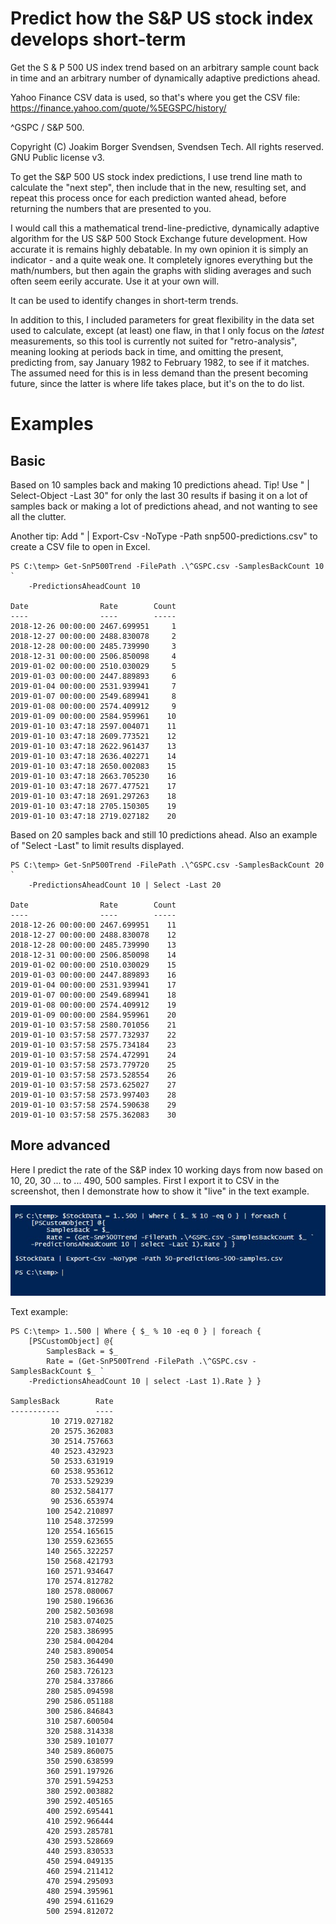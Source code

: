 # Predict how the S&P US stock index develops short-term

Get the S & P 500 US index trend based on an arbitrary sample count back in time
and an arbitrary number of dynamically adaptive predictions ahead.

Yahoo Finance CSV data is used, so that's where you get the CSV file:
https://finance.yahoo.com/quote/%5EGSPC/history/

^GSPC / S&P 500.

Copyright (C) Joakim Borger Svendsen, Svendsen Tech.
All rights reserved. GNU Public license v3.

To get the S&P 500 US stock index predictions, I use trend line math to calculate
the "next step", then include that in the new, resulting set, and repeat this process
once for each prediction wanted ahead, before returning the numbers that are presented to you.

I would call this a mathematical trend-line-predictive, dynamically adaptive algorithm for the
US S&P 500 Stock Exchange future development. How accurate it is remains highly debatable. In my
own opinion it is simply an indicator - and a quite weak one. It completely ignores everything
but the math/numbers, but then again the graphs with sliding averages and such often seem
eerily accurate. Use it at your own will.

It can be used to identify changes in short-term trends.

In addition to this, I included parameters for great flexibility in the data set used
to calculate, except (at least) one flaw, in that I only focus on the *latest* measurements, so
this tool is currently not suited for "retro-analysis", meaning looking at periods 
back in time, and omitting the present, predicting from, say January 1982
to February 1982, to see if it matches. The assumed need for this is in less demand
than the present becoming future, since the latter is where life takes place, but it's
on the to do list.

# Examples

## Basic

Based on 10 samples back and making 10 predictions ahead. Tip! Use " | Select-Object -Last 30" for only the last 30 results if basing it on a lot of samples back or making a lot of predictions ahead, and not wanting to see all the clutter.

Another tip: Add " | Export-Csv -NoType -Path snp500-predictions.csv" to create a CSV file to open in Excel.

```
PS C:\temp> Get-SnP500Trend -FilePath .\^GSPC.csv -SamplesBackCount 10 `
    -PredictionsAheadCount 10

Date                Rate        Count
----                ----        -----
2018-12-26 00:00:00 2467.699951     1
2018-12-27 00:00:00 2488.830078     2
2018-12-28 00:00:00 2485.739990     3
2018-12-31 00:00:00 2506.850098     4
2019-01-02 00:00:00 2510.030029     5
2019-01-03 00:00:00 2447.889893     6
2019-01-04 00:00:00 2531.939941     7
2019-01-07 00:00:00 2549.689941     8
2019-01-08 00:00:00 2574.409912     9
2019-01-09 00:00:00 2584.959961    10
2019-01-10 03:47:18 2597.004071    11
2019-01-10 03:47:18 2609.773521    12
2019-01-10 03:47:18 2622.961437    13
2019-01-10 03:47:18 2636.402271    14
2019-01-10 03:47:18 2650.002083    15
2019-01-10 03:47:18 2663.705230    16
2019-01-10 03:47:18 2677.477521    17
2019-01-10 03:47:18 2691.297263    18
2019-01-10 03:47:18 2705.150305    19
2019-01-10 03:47:18 2719.027182    20
```

Based on 20 samples back and still 10 predictions ahead. Also an example of "Select -Last" to limit results displayed.

```
PS C:\temp> Get-SnP500Trend -FilePath .\^GSPC.csv -SamplesBackCount 20 `
    -PredictionsAheadCount 10 | Select -Last 20

Date                Rate        Count
----                ----        -----
2018-12-26 00:00:00 2467.699951    11
2018-12-27 00:00:00 2488.830078    12
2018-12-28 00:00:00 2485.739990    13
2018-12-31 00:00:00 2506.850098    14
2019-01-02 00:00:00 2510.030029    15
2019-01-03 00:00:00 2447.889893    16
2019-01-04 00:00:00 2531.939941    17
2019-01-07 00:00:00 2549.689941    18
2019-01-08 00:00:00 2574.409912    19
2019-01-09 00:00:00 2584.959961    20
2019-01-10 03:57:58 2580.701056    21
2019-01-10 03:57:58 2577.732937    22
2019-01-10 03:57:58 2575.734184    23
2019-01-10 03:57:58 2574.472991    24
2019-01-10 03:57:58 2573.779720    25
2019-01-10 03:57:58 2573.528554    26
2019-01-10 03:57:58 2573.625027    27
2019-01-10 03:57:58 2573.997403    28
2019-01-10 03:57:58 2574.590638    29
2019-01-10 03:57:58 2575.362083    30
```

## More advanced

Here I predict the rate of the S&P index 10 working days from now based on 10, 20, 30 ... to ... 490, 500 samples. First I export it to CSV in the screenshot, then I demonstrate how to show it "live" in the text example.

![snp500-example](/SnP500/Images/Get-SnP500Trend-example.jpg)

Text example:

```
PS C:\temp> 1..500 | Where { $_ % 10 -eq 0 } | foreach {
    [PSCustomObject] @{
        SamplesBack = $_
        Rate = (Get-SnP500Trend -FilePath .\^GSPC.csv -SamplesBackCount $_ `
    -PredictionsAheadCount 10 | select -Last 1).Rate } }

SamplesBack        Rate
-----------        ----
         10 2719.027182
         20 2575.362083
         30 2514.757663
         40 2523.432923
         50 2533.631919
         60 2538.953612
         70 2533.529239
         80 2532.584177
         90 2536.653974
        100 2542.210897
        110 2548.372599
        120 2554.165615
        130 2559.623655
        140 2565.322257
        150 2568.421793
        160 2571.934647
        170 2574.812782
        180 2578.080067
        190 2580.196636
        200 2582.503698
        210 2583.074025
        220 2583.386995
        230 2584.004204
        240 2583.890054
        250 2583.364490
        260 2583.726123
        270 2584.337866
        280 2585.094598
        290 2586.051188
        300 2586.846843
        310 2587.600504
        320 2588.314338
        330 2589.101077
        340 2589.860075
        350 2590.638599
        360 2591.197926
        370 2591.594253
        380 2592.003882
        390 2592.405165
        400 2592.695441
        410 2592.966444
        420 2593.285781
        430 2593.528669
        440 2593.830533
        450 2594.049135
        460 2594.211412
        470 2594.295093
        480 2594.395961
        490 2594.611629
        500 2594.812072
```
